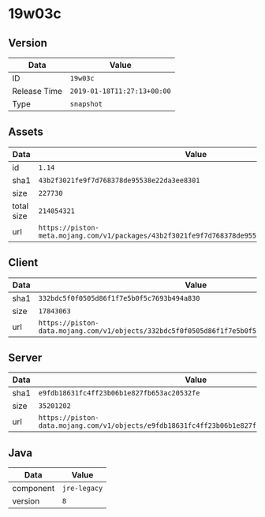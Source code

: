 # 19w03c

## Version

|**Data**        | **Value**                 |
|----------------|-------------------------|
| ID   | ```19w03c```   |
| Release Time   | ```2019-01-18T11:27:13+00:00```   |
| Type   | ```snapshot```   |

## Assets

|**Data**        | **Value**                 |
|----------------|-------------------------|
| id   | ```1.14```   |
| sha1   | ```43b2f3021fe9f7d768378de95538e22da3ee8301```   |
| size   | ```227730```   |
| total size  | ```214054321```  |
| url       | ```https://piston-meta.mojang.com/v1/packages/43b2f3021fe9f7d768378de95538e22da3ee8301/1.14.json``` |

## Client

|**Data**        | **Value**                 |
|----------------|-------------------------|
| sha1   | ```332bdc5f0f0505d86f1f7e5b0f5c7693b494a830```   |
| size   | ```17843063```   |
| url       | ```https://piston-data.mojang.com/v1/objects/332bdc5f0f0505d86f1f7e5b0f5c7693b494a830/client.jar``` |

## Server

|**Data**        | **Value**                 |
|----------------|-------------------------|
| sha1   | ```e9fdb18631fc4ff23b06b1e827fb653ac20532fe```   |
| size   | ```35201202```   |
| url       | ```https://piston-data.mojang.com/v1/objects/e9fdb18631fc4ff23b06b1e827fb653ac20532fe/server.jar``` |

## Java

|**Data**        | **Value**                 |
|----------------|-------------------------|
| component   | ```jre-legacy```   |
| version   | ```8```   |